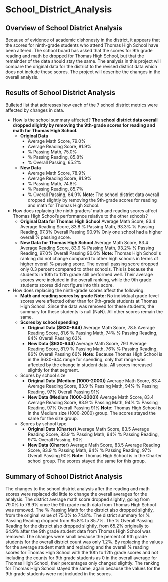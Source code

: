 # School_District_Analysis

## Overview of School District Analysis

Because of evidence of academic dishonesty in the district, it appears that the scores for ninth-grade students who attend Thomas High School have been altered. The school board has asked that the scores for 9th grade reading and math be dropped for Thomas High School, but that the remainder of the data should stay the same. The analysis in this project will compare the original data for the district to the revised district data which does not include these scores. The project will describe the changes in the overall analysis.

## Results of School District Analysis

Bulleted list that addresses how each of the 7 school district metrics were affected by changes in data.
* How is the school summary affected?
	**The school district data overall dropped slightly by removing the 9th-grade scores for reading and math for Thomas High School.**
	- **Original Data**
		- Average Math Score, 79.0%
		- Average Reading Score, 81.9%
		- % Passing Math, 75.0%
		- % Passing Reading, 85.8%
		- % Overall Passing, 65.2%
	- **New Data**
		- Average Math Score, 78.9% 
		- Average Reading Score, 81.9%
		- % Passing Math, 74.8%
		- % Passing Reading, 85.7%
		- % Overall Passing, 64.9%
		**Note:** The school district data overall dropped slightly by removing the 9th-grade scores for reading and math for Thomas High School.
* How does replacing the ninth graders’ math and reading scores affect Thomas High School’s performance relative to the other schools?
	- **Original Data for Thomas High School**
		Average Math Score, 83.4
		Average Reading Score, 83.8
		% Passing Math, 93.3%
		% Passing Reading, 97.3%
		Overall Passing 90.9%
		Only one school had a higher overall % passing score.
	- **New Data for Thomas High School**
		Average Math Score, 83.4
		Average Reading Score, 83.9
		% Passing Math, 93.2%
		% Passing Reading, 97.0%
		Overall Passing 90.6%
		**Note:** Thomas High School's ranking did not change compared to other high schools in terms of higher overall % passing score. The overall passing score dropped only 0.3 percent compared to other schools. This is because the students in 10th to 12th grade still performed well. Their average scores were included in the overall ranking, while the 9th grade students scores did not figure into this score.
* How does replacing the ninth-grade scores affect the following:
	- **Math and reading scores by grade**
		**Note:** No individual grade-level scores were affected other than for 9th-grade students at Thomas High School. Since the data was removed for these students, the summary for these students is null (NaN). All other scores remain the same. 
	- **Scores by school spending**
		- **Original Data ($630-644)**
		Average Math Score, 78.5
		Average Reading Score, 81.6
		% Passing Math, 74%
		% Passing Reading, 84%
		Overall Passing 63%
		- **New Data ($630-644)**
		Average Math Score, 79.1
		Average Reading Score, 81.9
		% Passing Math, 76%
		% Passing Reading, 86%
		Overall Passing 66%
		**Note:** Because Thomas High School is in the $630-644 range for spending, only that range was affected by the change in student data. All scores increased slightly for that segment.
	- Scores by school size
		- **Original Data (Medium (1000-2000))**
		Average Math Score, 83.4
		Average Reading Score, 83.9
		% Passing Math, 94%
		% Passing Reading, 97%
		Overall Passing 91%
		- **New Data (Medium (1000-2000))**
		Average Math Score, 83.4
		Average Reading Score, 83.9
		% Passing Math, 94%
		% Passing Reading, 97%
		Overall Passing 91%
		**Note:** Thomas High School is in the Medium size (1000-2000) group. The scores stayed the same for the size group. 
	- Scores by school type
		- **Original Data (Charter)**
		Average Math Score, 83.5
		Average Reading Score, 83.9
		% Passing Math, 94%
		% Passing Reading, 97%
		Overall Passing, 90%
		- **New Data (Charter)**
		Average Math Score, 83.5
		Average Reading Score, 83.9
		% Passing Math, 94%
		% Passing Reading, 97%
		Overall Passing 90%
		**Note:** Thomas High School is in the Charter school group. The scores stayed the same for this group.

## Summary of School District Analysis

The changes to the school district analysis after the reading and math scores were replaced did little to change the overall averages for the analysis. The district average math score dropped slightly, going from 79.0% to 78.9% once the 9th grade math data from Thomas High School was removed. The % Passing Math for the district also dropped slightly, from the original value of 75.0% to 74.8%. The district summary for % Passing Reading dropped from 85.8% to 85.7%. The % Overall Passing Reading for the district also dropped slightly, from 65.2% originally to 64.9% after the 9th grade student data from Thomas High School was removed. The changes were small because the percent of 9th grade students for the overall district count was only 1.2%. By replacing the values for the average student math and replacing and the overall % reading scores for Thomas High School with the 10th to 12th grade scores and not including the counts for 9th grade students as 0 in the overall average for Thomas High School, their percentages only changed slightly. The ranking for Thomas High School stayed the same, again because the values for the 9th grade students were not included in the scores.
